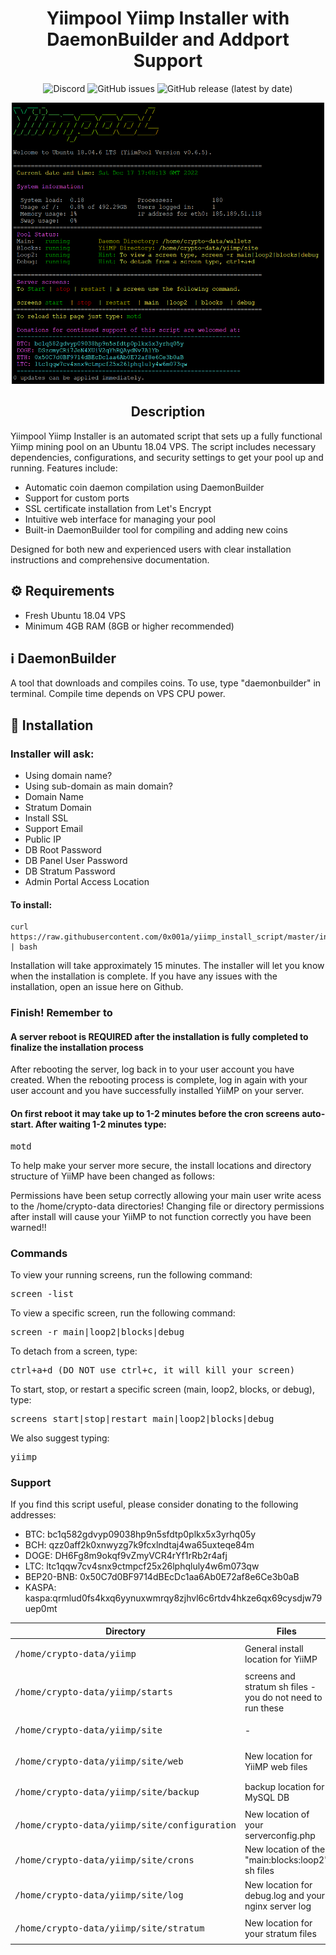 <h1 align="center">Yiimpool Yiimp Installer with DaemonBuilder and Addport Support</h1>
<p align="center">
  <img alt="Discord" src="https://img.shields.io/discord/904564600354254898?label=Discord">
  <img alt="GitHub issues" src="https://img.shields.io/github/issues/afiniel/yiimp_install_script">
  <img alt="GitHub release (latest by date)" src="https://img.shields.io/github/v/release/afiniel/yiimp_install_script">
</p>
<p align="center">
  <img src="./.assets/motd.png" alt="motd" width="500" height="450">
</p>
<h2 align="center">Description</h2>
<p>Yiimpool Yiimp Installer is an automated script that sets up a fully functional Yiimp mining pool on an Ubuntu 18.04 VPS. The script includes necessary dependencies, configurations, and security settings to get your pool up and running. Features include:</p>
<ul>
  <li>Automatic coin daemon compilation using DaemonBuilder</li>
  <li>Support for custom ports</li>
  <li>SSL certificate installation from Let's Encrypt</li>
  <li>Intuitive web interface for managing your pool</li>
  <li>Built-in DaemonBuilder tool for compiling and adding new coins</li>
</ul>
<p>Designed for both new and experienced users with clear installation instructions and comprehensive documentation.</p>
<h2 align="left">⚙️ Requirements</h2>
<ul>
  <li>Fresh Ubuntu 18.04 VPS</li>
  <li>Minimum 4GB RAM (8GB or higher recommended)</li>
</ul>
<h2 align="left">ℹ️ DaemonBuilder</h2>
<p>A tool that downloads and compiles coins. To use, type "daemonbuilder" in terminal. Compile time depends on VPS CPU power.</p>
<h2 align="left">💾 Installation</h2>
<h3 align="left">Installer will ask:</h3>
<ul>
  <li>Using domain name?</li>
  <li>Using sub-domain as main domain?</li>
  <li>Domain Name</li>
  <li>Stratum Domain</li>
  <li>Install SSL</li>
  <li>Support Email</li>
  <li>Public IP</li>
  <li>DB Root Password</li>
  <li>DB Panel User Password</li>
  <li>DB Stratum Password</li>
  <li>Admin Portal Access Location</li>
</ul>
<h4 align="left">To install:</h4>

```
curl https://raw.githubusercontent.com/0x001a/yiimp_install_script/master/install.sh | bash

```
  Installation will take approximately 15 minutes. The installer will let you know when the installation is complete.
  If you have any issues with the installation, open an issue here on Github.


<h3>Finish! Remember to</h3>
<h4>A server reboot is REQUIRED after the installation is fully completed to finalize the installation process</h4>
<p>
  After rebooting the server, log back in to your user account you have created. When the rebooting process is complete, log in again with your user account and you have successfully installed YiiMP on your server.
</p>
<h4>On first reboot it may take up to 1-2 minutes before the cron screens auto-start. After waiting 1-2 minutes type:</h4>
<pre>
motd
</pre>
<p>
  To help make your server more secure, the install locations and directory structure of YiiMP have been changed as follows:
</p>
<table>
  <thead>
    <tr>
      <th>Directory</th>
      <th>Files</th>
    </tr>
  </thead>
  <tbody>
    <tr>
      <td><pre>/home/crypto-data/yiimp</pre></td>
      <td>General install location for YiiMP</td>
    </tr>
    <tr>
      <td><pre>/home/crypto-data/yiimp/starts</pre></td>
      <td>screens and stratum sh files - you do not need to run these</td>
    </tr>
    <tr>
      <td><pre>/home/crypto-data/yiimp/site</pre></td>
      <td>-</td>
    </tr>
    <tr>
      <td><pre>/home/crypto-data/yiimp/site/web</pre></td>
      <td>New location for YiiMP web files</td>
    </tr>
    <tr>
      <td><pre>/home/crypto-data/yiimp/site/backup</pre></td>
      <td>backup location for MySQL DB</td>
    </tr>
    <tr>
      <td><pre>/home/crypto-data/yiimp/site/configuration</pre></td>
      <td>New location of your serverconfig.php</td>
    </tr>
    <tr>
      <td><pre>/home/crypto-data/yiimp/site/crons</pre></td>
      <td>New location of the "main:blocks:loop2" sh files</td>
    </tr>
    <tr>
      <td><pre>/home/crypto-data/yiimp/site/log</pre></td>
      <td>New location for debug.log and your nginx server log</td>
    </tr>
    <tr>
      <td><pre>/home/crypto-data/yiimp/site/stratum</pre></td>
      <td>New location for your stratum files</td>
    </tr>

Permissions have been setup correctly allowing your main user write acess to the /home/crypto-data directories! Changing file or directory permissions after install will cause your YiiMP to not function correctly you have been warned!!

<!-- 🔗 Commands -->
<h3>Commands</h3>
<p>To view your running screens, run the following command:</p>
<pre>
screen -list
</pre>
<p>To view a specific screen, run the following command:</p>
<pre>
screen -r main|loop2|blocks|debug
</pre>
<p>To detach from a screen, type:</p>
<pre>
ctrl+a+d (DO NOT use ctrl+c, it will kill your screen)
</pre>
<p>To start, stop, or restart a specific screen (main, loop2, blocks, or debug), type:</p>
<pre>
screens start|stop|restart main|loop2|blocks|debug
</pre>
<p>We also suggest typing:</p>
<pre>
yiimp
</pre>

<!-- 🎁 Support -->
<h3>Support</h3>
<p>If you find this script useful, please consider donating to the following addresses:</p>
<ul>
  <li>BTC: bc1q582gdvyp09038hp9n5sfdtp0plkx5x3yrhq05y</li>
  <li>BCH: qzz0aff2k0xnwyzg7k9fcxlndtaj4wa65uxteqe84m</li>
  <li>DOGE: DH6Fg8m9okqf9vZmyVCR4rYf1rRb2r4afj</li>
  <li>LTC: ltc1qqw7cv4snx9ctmpcf25x26lphqluly4w6m073qw</li>
  <li>BEP20-BNB: 0x50C7d0BF9714dBEcDc1aa6Ab0E72af8e6Ce3b0aB</li>
  <li>KASPA: kaspa:qrmlud0fs4kxq6yynuxwmrqy8zjhvl6c6rtdv4hkze6qx69cysdjw79uep0mt</li>
</ul>
